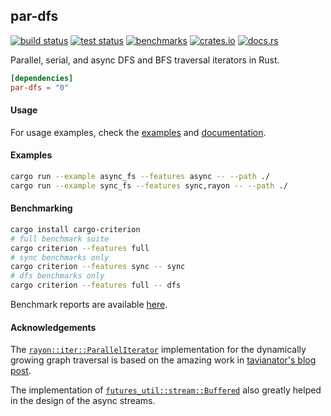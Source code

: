 ## par-dfs

[<img alt="build status" src="https://img.shields.io/github/actions/workflow/status/romnn/par-dfs/build.yml?branch=main&label=build">](https://github.com/romnn/par-dfs/actions/workflows/build.yml)
[<img alt="test status" src="https://img.shields.io/github/actions/workflow/status/romnn/par-dfs/test.yml?branch=main&label=test">](https://github.com/romnn/par-dfs/actions/workflows/test.yml)
[<img alt="benchmarks" src="https://img.shields.io/github/actions/workflow/status/romnn/par-dfs/bench.yml?branch=main&label=bench">](https://romnn.github.io/par-dfs/)
[<img alt="crates.io" src="https://img.shields.io/crates/v/par-dfs">](https://crates.io/crates/par-dfs)
[<img alt="docs.rs" src="https://img.shields.io/docsrs/par-dfs/latest?label=docs.rs">](https://docs.rs/par-dfs)

Parallel, serial, and async DFS and BFS traversal iterators in Rust.

```toml
[dependencies]
par-dfs = "0"
```

#### Usage

For usage examples, check the [examples](https://github.com/romnn/par-dfs/tree/main/examples) and [documentation](https://docs.rs/par-dfs).

#### Examples

```bash
cargo run --example async_fs --features async -- --path ./
cargo run --example sync_fs --features sync,rayon -- --path ./
```

#### Benchmarking

```bash
cargo install cargo-criterion
# full benchmark suite
cargo criterion --features full
# sync benchmarks only
cargo criterion --features sync -- sync
# dfs benchmarks only
cargo criterion --features full -- dfs
```

Benchmark reports are available [here](https://romnn.github.io/par-dfs/).

#### Acknowledgements

The [`rayon::iter::ParallelIterator`](https://docs.rs/rayon/latest/rayon/iter/trait.ParallelIterator.html) implementation for the dynamically growing graph traversal is based on the amazing work in [tavianator's blog post](https://tavianator.com/2022/parallel_graph_search.html).

The implementation of [`futures_util::stream::Buffered`](https://docs.rs/futures-util/latest/src/futures_util/stream/stream/buffered.rs.html#12-25) also greatly helped in the design of the async streams.
